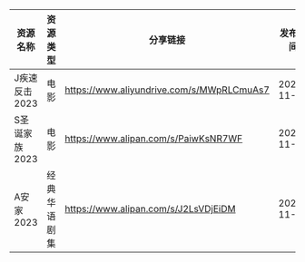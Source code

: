 | 资源名称      | 资源类型   | 分享链接                                      | 发布时间       |
| --------- | ------ | ----------------------------------------- | ---------- |
| J疾速反击2023 | 电影     | https://www.aliyundrive.com/s/MWpRLCmuAs7 | 2023-11-15 |
| S圣诞家族2023 | 电影     | https://www.alipan.com/s/PaiwKsNR7WF      | 2023-11-15 |
| A安家2023   | 经典华语剧集 | https://www.alipan.com/s/J2LsVDjEiDM      | 2023-11-15 |
